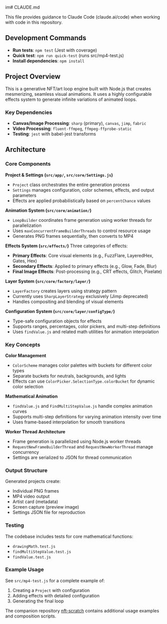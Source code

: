 im# CLAUDE.md

This file provides guidance to Claude Code (claude.ai/code) when working with code in this repository.

## Development Commands

- **Run tests**: `npm test` (Jest with coverage)
- **Quick test**: `npm run quick-test` (runs src/mp4-test.js)
- **Install dependencies**: `npm install`

## Project Overview

This is a generative NFT/art loop engine built with Node.js that creates mesmerizing, seamless visual animations. It uses a highly configurable effects system to generate infinite variations of animated loops.

### Key Dependencies
- **Canvas/Image Processing**: `sharp` (primary), `canvas`, `jimp`, `fabric`
- **Video Processing**: `fluent-ffmpeg`, `ffmpeg-ffprobe-static`
- **Testing**: `jest` with babel-jest transforms

## Architecture

### Core Components

**Project & Settings (`src/app/`, `src/core/Settings.js`)**
- `Project` class orchestrates the entire generation process
- `Settings` manages configuration, color schemes, effects, and output parameters
- Effects are applied probabilistically based on `percentChance` values

**Animation System (`src/core/animation/`)**
- `LoopBuilder` coordinates frame generation using worker threads for parallelization
- Uses `maxConcurrentFrameBuilderThreads` to control resource usage
- Generates PNG frames sequentially, then converts to MP4

**Effects System (`src/effects/`)**
Three categories of effects:
- **Primary Effects**: Core visual elements (e.g., FuzzFlare, LayeredHex, Gates, Hex)
- **Secondary Effects**: Applied to primary effects (e.g., Glow, Fade, Blur)
- **Final Image Effects**: Post-processing (e.g., CRT effects, Glitch, Pixelate)

**Layer System (`src/core/factory/layer/`)**
- `LayerFactory` creates layers using strategy pattern
- Currently uses `SharpLayerStrategy` exclusively (Jimp deprecated)
- Handles compositing and blending of visual elements

**Configuration System (`src/core/layer/configType/`)**
- Type-safe configuration objects for effects
- Supports ranges, percentages, color pickers, and multi-step definitions
- Uses `findValue.js` and related math utilities for animation interpolation

### Key Concepts

**Color Management**
- `ColorScheme` manages color palettes with buckets for different color types
- Separate buckets for neutrals, backgrounds, and lights
- Effects can use `ColorPicker.SelectionType.colorBucket` for dynamic color selection

**Mathematical Animation**
- `findValue.js` and `FindMultiStepValue.js` handle complex animation curves
- Supports multi-step definitions for varying animation intensity over time
- Uses frame-based interpolation for smooth transitions

**Worker Thread Architecture**
- Frame generation is parallelized using Node.js worker threads
- `RequestNewFrameBuilderThread` and `RequestNewWorkerThread` manage concurrency
- Settings are serialized to JSON for thread communication

### Output Structure

Generated projects create:
- Individual PNG frames
- MP4 video output
- Artist card (metadata)
- Screen capture (preview image)
- Settings JSON file for reproduction

### Testing

The codebase includes tests for core mathematical functions:
- `drawingMath.test.js`
- `findMultiStepValue.test.js` 
- `findValue.test.js`

### Example Usage

See `src/mp4-test.js` for a complete example of:
1. Creating a `Project` with configuration
2. Adding effects with detailed configuration
3. Generating the final loop

The companion repository [nft-scratch](https://github.com/john-paul-ruf/nft-scratch) contains additional usage examples and composition scripts.